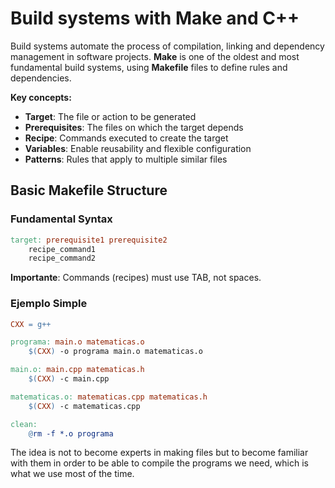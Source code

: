 # Build systems with Make and C++

Build systems automate the process of compilation, linking and dependency management in software projects. **Make** is one of the oldest and most fundamental build systems, using **Makefile** files to define rules and dependencies.


**Key concepts:**
- **Target**: The file or action to be generated
- **Prerequisites**: The files on which the target depends
- **Recipe**: Commands executed to create the target
- **Variables**: Enable reusability and flexible configuration
- **Patterns**: Rules that apply to multiple similar files

## Basic Makefile Structure

### Fundamental Syntax
```makefile
target: prerequisite1 prerequisite2
	recipe_command1
	recipe_command2
```

**Importante**: Commands (recipes) must use TAB, not spaces.

### Ejemplo Simple
```makefile
CXX = g++

programa: main.o matematicas.o
	$(CXX) -o programa main.o matematicas.o

main.o: main.cpp matematicas.h
	$(CXX) -c main.cpp

matematicas.o: matematicas.cpp matematicas.h
	$(CXX) -c matematicas.cpp

clean:
	@rm -f *.o programa
```

The idea is not to become experts in making files but to become familiar with them in order to be able to compile the programs we need, which is what we use most of the time.